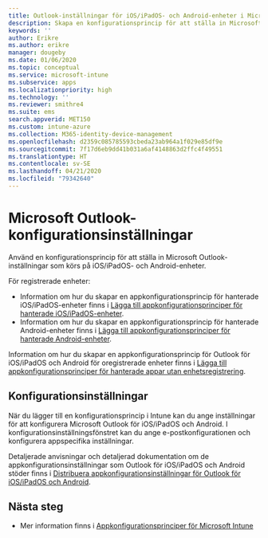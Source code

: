 ```yaml
---
title: Outlook-inställningar för iOS/iPadOS- och Android-enheter i Microsoft Intune
description: Skapa en konfigurationsprincip för att ställa in Microsoft Outlook-inställningar som körs på iOS/iPadOS- och Android-enheter.
keywords: ''
author: Erikre
ms.author: erikre
manager: dougeby
ms.date: 01/06/2020
ms.topic: conceptual
ms.service: microsoft-intune
ms.subservice: apps
ms.localizationpriority: high
ms.technology: ''
ms.reviewer: smithre4
ms.suite: ems
search.appverid: MET150
ms.custom: intune-azure
ms.collection: M365-identity-device-management
ms.openlocfilehash: d2359c085785593cbeda23ab964a1f029e85df9e
ms.sourcegitcommit: 7f17d6eb9dd41b031a6af4148863d2ffc4f49551
ms.translationtype: HT
ms.contentlocale: sv-SE
ms.lasthandoff: 04/21/2020
ms.locfileid: "79342640"
---
```

# <a name="microsoft-outlook-configuration-settings"></a>Microsoft Outlook-konfigurationsinställningar 

Använd en konfigurationsprincip för att ställa in Microsoft Outlook-inställningar som körs på iOS/iPadOS- och Android-enheter. 

För registrerade enheter:
- Information om hur du skapar en appkonfigurationsprincip för hanterade iOS/iPadOS-enheter finns i [Lägga till appkonfigurationsprinciper för hanterade iOS/iPadOS-enheter](app-configuration-policies-use-ios.md). 
- Information om hur du skapar en appkonfigurationsprincip för hanterade Android-enheter finns i [Lägga till appkonfigurationsprinciper för hanterade Android-enheter](app-configuration-policies-use-android.md). 

Information om hur du skapar en appkonfigurationsprincip för Outlook för iOS/iPadOS och Android för oregistrerade enheter finns i [Lägga till appkonfigurationsprinciper för hanterade appar utan enhetsregistrering](app-configuration-policies-managed-app.md).

## <a name="configuration-settings"></a>Konfigurationsinställningar

När du lägger till en konfigurationsprincip i Intune kan du ange inställningar för att konfigurera Microsoft Outlook för iOS/iPadOS och Android. I konfigurationsinställningsfönstret kan du ange e-postkonfigurationen och konfigurera appspecifika inställningar.

Detaljerade anvisningar och detaljerad dokumentation om de appkonfigurationsinställningar som Outlook för iOS/iPadOS och Android stöder finns i [Distribuera appkonfigurationsinställningar för Outlook för iOS/iPadOS och Android](https://docs.microsoft.com/exchange/clients-and-mobile-in-exchange-online/outlook-for-ios-and-android/outlook-for-ios-and-android-configuration-with-microsoft-intune).

## <a name="next-steps"></a>Nästa steg

- Mer information finns i [Appkonfigurationsprinciper för Microsoft Intune](app-configuration-policies-overview.md)
